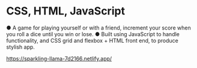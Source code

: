 # CSS, HTML, JavaScript
●	A game for playing yourself or with a friend, increment your score when you roll a dice until you win or lose.
●	Built using JavaScript to handle functionality, and CSS grid and flexbox + HTML front end, to produce stylish app.




https://sparkling-llama-7d2166.netlify.app/
